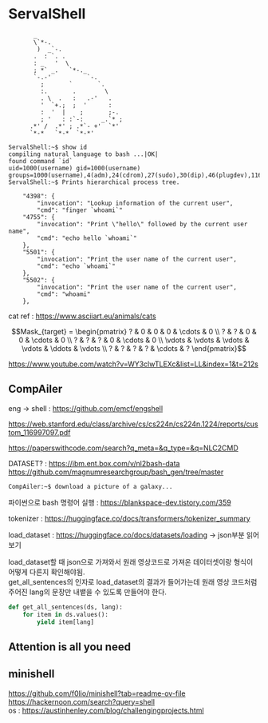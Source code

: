 # ServalShell
```
       _                        
       \`*-.                    
        )  _`-.                 
       .  : `. .                
       : _   '  \               
       ; *` _.   `*-._          
       `-.-'          `-.       
         ;       `       `.     
         :.       .        \    
         . \  .   :   .-'   .   
         '  `+.;  ;  '      :   
         :  '  |    ;       ;-. 
         ; '   : :`-:     _.`* ;
      .*' /  .*' ; .*`- +'  `*' 
      `*-*   `*-*  `*-*'
                                          
ServalShell:~$ show id
compiling natural language to bash ...|OK|
found command `id`
uid=1000(username) gid=1000(username) groups=1000(username),4(adm),24(cdrom),27(sudo),30(dip),46(plugdev),116(lpadmin),126(sambashare)
ServalShell:~$ Prints hierarchical process tree.

    "4398": {
        "invocation": "Lookup information of the current user",
        "cmd": "finger `whoami`"
    "4755": {
        "invocation": "Print \"hello\" followed by the current user name",
        "cmd": "echo hello `whoami`"
    },
    "5501": {
        "invocation": "Print the user name of the current user",
        "cmd": "echo `whoami`"
    },
    "5502": {
        "invocation": "Print the user name of the current user",
        "cmd": "whoami"
    },
```  
cat ref : https://www.asciiart.eu/animals/cats  

$$Mask_{target} = 
\begin{pmatrix}
? & 0 & 0 & 0 & \cdots & 0 \\
? & ? & 0 & 0 & \cdots & 0 \\ 
? & ? & ? & 0 & \cdots & 0 \\
\vdots & \vdots & \vdots & \vdots & \ddots & \vdots \\   
? & ? & ? & ? & \cdots & ?
\end{pmatrix}$$

https://www.youtube.com/watch?v=WY3clwTLEXc&list=LL&index=1&t=212s

## CompAiler
eng -> shell : https://github.com/emcf/engshell

https://web.stanford.edu/class/archive/cs/cs224n/cs224n.1224/reports/custom_116997097.pdf

https://paperswithcode.com/search?q_meta=&q_type=&q=NLC2CMD

DATASET? : https://ibm.ent.box.com/v/nl2bash-data  
https://github.com/magnumresearchgroup/bash_gen/tree/master  

`CompAiler:~$ download a picture of a galaxy...`

파이썬으로 bash 명령어 실행 : https://blankspace-dev.tistory.com/359

tokenizer : https://huggingface.co/docs/transformers/tokenizer_summary

load_dataset : https://huggingface.co/docs/datasets/loading -> json부분 읽어보기

load_dataset할 때 json으로 가져와서 원래 영상코드로 가져온 데이터셋이랑 형식이 어떻게 다른지 확인해야됨.  
get_all_sentences의 인자로 load_dataset의 결과가 들어가는데 원래 영상 코드처럼 주어진 lang의 문장만 내뱉을 수 있도록 만들어야 한다.
```py
def get_all_sentences(ds, lang):
    for item in ds.values():
        yield item[lang]
```

## Attention is all you need
## minishell 
https://github.com/f0lio/minishell?tab=readme-ov-file  
https://hackernoon.com/search?query=shell    
os : https://austinhenley.com/blog/challengingprojects.html  






